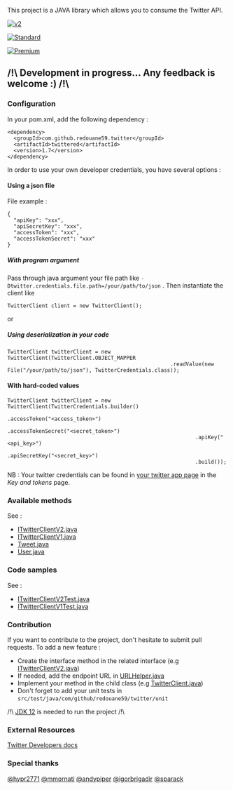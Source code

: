 This project is a JAVA library which allows you to consume the Twitter API.

[![v2](https://img.shields.io/endpoint?url=https%3A%2F%2Ftwbadges.glitch.me%2Fbadges%2Fv2)](https://developer.twitter.com/en/docs/twitter-api)

[![Standard](https://img.shields.io/static/v1?label=Twitter%20API&message=v1.1&color=794BC4&style=flat&logo=Twitter)](https://developer.twitter.com/en/docs/api-reference-index)

[![Premium](https://img.shields.io/static/v1?label=Twitter%20API&message=Premium&color=794BC4&style=flat&logo=Twitter)](https://developer.twitter.com/en/docs/tweets/search/api-reference/premium-search)

## /!\ Development in progress... Any feedback is welcome :) /!\ 

### Configuration

In your pom.xml, add the following dependency :
```
<dependency>
  <groupId>com.github.redouane59.twitter</groupId>
  <artifactId>twittered</artifactId>
  <version>1.7</version>
</dependency>
```
In order to use your own developer credentials, you have several options :

#### Using a json file

File example :
```
{
  "apiKey": "xxx",
  "apiSecretKey": "xxx",
  "accessToken": "xxx",
  "accessTokenSecret": "xxx"
}
```

##### With program argument

Pass through java argument your file path like `-Dtwitter.credentials.file.path=/your/path/to/json` .
Then instantiate the client like 
```
TwitterClient client = new TwitterClient();
```

or 

##### Using deserialization in your code
```
TwitterClient twitterClient = new TwitterClient(TwitterClient.OBJECT_MAPPER
                                                    .readValue(new File("/your/path/to/json"), TwitterCredentials.class));
``` 
#### With hard-coded values
```
TwitterClient twitterClient = new TwitterClient(TwitterCredentials.builder()
                                                            .accessToken("<access_token>")
                                                            .accessTokenSecret("<secret_token>")
                                                            .apiKey("<api_key>")
                                                            .apiSecretKey("<secret_key>")
                                                            .build());
``` 

NB : Your twitter credentials can be found in [your twitter app page](https://developer.twitter.com/en/apps) in the _Key and tokens_
page. 

### Available methods
See : 
- [ITwitterClientV2.java](https://github.com/redouane59/twittered/blob/master/src/main/java/com/github/redouane59/twitter/ITwitterClientV2.java)
- [ITwitterClientV1.java](https://github.com/redouane59/twittered/blob/master/src/main/java/com/github/redouane59/twitter/ITwitterClientV1.java)
- [Tweet.java](https://github.com/redouane59/twittered/blob/master/src/main/java/com/github/redouane59/twitter/dto/tweet/Tweet.java)
- [User.java](https://github.com/redouane59/twittered/blob/master/src/main/java/com/github/redouane59/twitter/dto/user/User.java)

### Code samples
See : 
- [ITwitterClientV2Test.java](https://github.com/redouane59/twittered/blob/master/src/test/java/com/github/redouane59/twitter/nrt/ITwitterClientV2Test.java)
- [ITwitterClientV1Test.java](https://github.com/redouane59/twittered/blob/master/src/test/java/com/github/redouane59/twitter/nrt/ITwitterClientV1Test.java)

### Contribution
If you want to contribute to the project, don't hesitate to submit pull requests.
To add a new feature :
- Create the interface method in the related interface (e.g [ITwitterClientV2.java](https://github.com/redouane59/twittered/blob/master/src/main/java/com/github/redouane59/twitter/ITwitterClientV2.java))
- If needed, add the endpoint URL in [URLHelper.java](https://github.com/redouane59/twittered/blob/master/src/main/java/com/github/redouane59/twitter/helpers/URLHelper.java)
- Implement your method in the child class (e.g [TwitterClient.java](https://github.com/redouane59/twittered/blob/master/src/main/java/com/github/redouane59/twitter/TwitterClient.java))
- Don't forget to add your unit tests in `src/test/java/com/github/redouane59/twitter/unit`

/!\ [JDK 12](https://jdk.java.net/12/) is needed to run the project /!\

### External Resources
[Twitter Developers docs](https://developer.twitter.com/en/docs)

### Special thanks
[@hypr2771](https://github.com/hypr2771)
[@mmornati](https://github.com/mmornati)
[@andypiper](https://github.com/andypiper)
[@igorbrigadir](https://github.com/igorbrigadir)
[@sparack](https://github.com/sparack)

